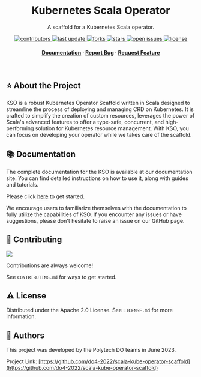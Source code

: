 <div align="center">

  <h1>Kubernetes Scala Operator</h1>
  
  <p>
    A scaffold for a Kubernetes Scala operator.
  </p>
  
  
<!-- Badges -->
<p>
  <a href="https://github.com/do4-2022/scala-kube-operator-scaffold/graphs/contributors">
    <img src="https://img.shields.io/github/contributors/do4-2022/scala-kube-operator-scaffold" alt="contributors" />
  </a>
  <a href="https://github.com/do4-2022/scala-kube-operator-scaffold/commits/main">
    <img src="https://img.shields.io/github/last-commit/do4-2022/scala-kube-operator-scaffold" alt="last update" />
  </a>
  <a href="https://github.com/do4-2022/scala-kube-operator-scaffold/network/members">
    <img src="https://img.shields.io/github/forks/do4-2022/scala-kube-operator-scaffold" alt="forks" />
  </a>
  <a href="https://github.com/Louis3797/do4-2022/scala-kube-operator-scaffold">
    <img src="https://img.shields.io/github/stars/do4-2022/scala-kube-operator-scaffold" alt="stars" />
  </a>
  <a href="https://github.com/do4-2022/scala-kube-operator-scaffold/issues/">
    <img src="https://img.shields.io/github/issues/do4-2022/scala-kube-operator-scaffold" alt="open issues" />
  </a>
  <a href="https://github.com/do4-2022/scala-kube-operator-scaffold/blob/master/LICENSE">
    <img src="https://img.shields.io/github/license/do4-2022/scala-kube-operator-scaffold.svg" alt="license" />
  </a>
</p>
   
<h4>
    <a href="https://do4-2022.github.io/scala-kube-operator-scaffold.g8/">Documentation</a>
  <span> · </span>
    <a href="https://github.com/do4-2022/scala-kube-operator-scaffold/issues/">Report Bug</a>
  <span> · </span>
    <a href="https://github.com/do4-2022/scala-kube-operator-scaffold/issues/">Request Feature</a>
  </h4>
</div>

<br />

<!-- About the Project -->

## :star: About the Project

KSO is a robust Kubernetes Operator Scaffold written in Scala designed to streamline the process of deploying and managing CRD on Kubernetes. It is crafted to simplify the creation of custom resources, leverages the power of Scala's advanced features to offer a type-safe, concurrent, and high-performing solution for Kubernetes resource management. With KSO, you can focus on developing your operator while we takes care of the scaffold.

<!-- Documentation -->

## :books: Documentation

The complete documentation for the KSO is available at our documentation site. You can find detailed instructions on how to use it, along with guides and tutorials.

Please click [here](https://do4-2022.github.io/scala-kube-operator-scaffold.g8/) to get started.

We encourage users to familiarize themselves with the documentation to fully utilize the capabilities of KSO. If you encounter any issues or have suggestions, please don't hesitate to raise an issue on our GitHub page.

<!-- Contributing -->

## :wave: Contributing

<a href="https://github.com/do4-2022/scala-kube-operator-scaffold/graphs/contributors">
  <img src="https://contrib.rocks/image?repo=do4-2022/scala-kube-operator-scaffold" />
</a>

Contributions are always welcome!

See `CONTRIBUTING.md` for ways to get started.

<!-- License -->

## :warning: License

Distributed under the Apache 2.0 License. See `LICENSE.md` for more information.

<!-- Authors -->

## :handshake: Authors

This project was developed by the Polytech DO teams in June 2023.

Project Link: [https://github.com/do4-2022/scala-kube-operator-scaffold](https://github.com/do4-2022/scala-kube-operator-scaffold)
